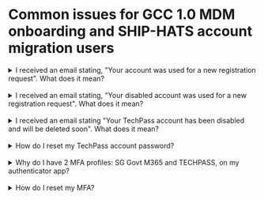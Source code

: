 # Common issues for GCC 1.0 MDM onboarding and SHIP-HATS account migration users

<details>
<summary>I received an email stating, "Your account was used for a new registration request". What does it mean?</summary>

You receive this email if you are a GCC 1.0 user or a part of the SHIP-HATS account migration, who tried to sign up for TechPass account when you already have an active account.

If you neither re-attempted to sign up for TechPass account nor a part of the SHIP-HATS account migration, [report this incident][service-request] immediately and monitor your TechPass account for suspicious activities.

</details><br>
<details>
<summary>I received an email stating, "Your disabled account was used for a new registration request". What does it mean?</summary>

It indicates that your active TechPass account was disabled as it was inactive for 90 consecutive days. The email ID on which you received this message is your inactive TechPass ID and reactivate it by creating a [service request][service-request] with us.

</details><br>
<details>
<summary>I received an email stating "Your TechPass account has been disabled and will be deleted soon". What does it mean?</summary>

When you request for a TechPass account, it is created and an onboarding invitation email is sent to you to complete the TechPass onboarding process.  This email is valid only for 30 days. If you do not complete TechPass onboarding within 30 days, you get this email.

To get a new invitation link, create a [service request][service-request] with us.

</details><br>
<details>
<summary>How do I reset my TechPass account password?</summary>

If your TechPass login ID's domain is ```techpass.gov.sg```, your TechPass account is locked after continuous unsuccessful login attempts. You need to [Reset TechPass password](reset-password) to unlock your TechPass account.

</details><br>

<details>
<summary>Why do I have 2 MFA profiles: SG Govt M365 and TECHPASS, on my authenticator app?</summary>

If you have used your WOG account (organisational email ID) to get invited or while signing up for your TechPass account, your TechPass ID is same as your organisational email ID. 

Such users have 2 MFA profiles and they are the SG Govt M365 and TECHPASS.
While SG Govt M365 profile is linked to your WOG email account, TECHPASS profile is linked to your TechPass account.

If you are using TechPass as an SSO to access any SGTS services from your GMD device; First, you need to authenticate your WOG account by entering your organisational email ID and the OTP as verification code displayed in your SG Govt M365 profile on the Authenticator app. If this is successful, depending on the MFA settings you configured earlier, you are prompted to approve your TechPass account.

If you are accessing the services integrated with TechPass via your GSIB, there is no need for WOG account authentication as it is done when you sign in to your GSIB device.

</details><br>

<details>
<summary>How do I reset my MFA?</summary>

  - If your TechPass login ID's domain is ```techpass.gov.sg```, [reset TechPass MFA](https://docs.developer.tech.gov.sg/docs/techpass-user-guide/reset-techpass-mfa-for-new-device).

  - If your TechPass ID is same as the organisational email ID, [reset WOG MFA](https://docs.developer.tech.gov.sg/docs/techpass-user-guide/reset-security-verification-for-wog-account) and [reset TechPass MFA](https://docs.developer.tech.gov.sg/docs/techpass-user-guide/reset-techpass-mfa-for-new-device). 

</details><br>



[service-request]: https://go.gov.sg/seed-techpass-support
[reset-password-gsib]: https://itsm.sgnet.gov.sg/sp3
[reset-password-vendor]: https://passwordreset.microsoftonline.com/
